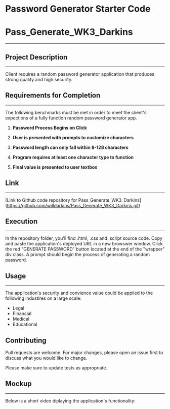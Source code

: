 # Password Generator Starter Code
# Pass_Generate_WK3_Darkins
***

## Project Description
***
Client requires a random password generator application that produces strong quality and high security.

## Requirements for Completion
***
The following benchmarks must be met in order to meet the client's expections of a fully function random password generator app.
1. **Password Process Begins on Click**

2. **User is presented with prompts to customize characters**

3. **Password length can only fall within 8-128 characters**

4. **Program requires at least one character type to function**

5. **Final value is presented to user textbox**

## Link
***
[Link to Github code repository for Pass_Generate_WK3_Darkins] (https://github.com/willdarkins/Pass_Generate_WK3_Darkins.git)

## Execution
***
In the repository folder, you'll find .html, .css and .script source code. Copy and paste the application's deployed URL in a new browswer window. Click the red "GENERATE PASSWORD" button located at the end of the "wrapper" div class. A prompt should begin the process of generating a random password.


## Usage
***
The application's security and convience value could be applied to the following industires on a large scale:
* Legal
* Financial
* Medical 
* Educational

## Contributing
Pull requests are welcome. For major changes, please open an issue first to discuss what you would like to change.

Please make sure to update tests as appropriate.

## Mockup
***
Below is a short video diplaying the application's functionality:
